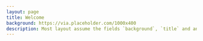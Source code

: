 ```yaml
--- 
layout: page 
title: Welcome 
background: https://via.placeholder.com/1000x400 
description: Most layout assume the fields `background`, `title` and an optional `description` 
---
```

